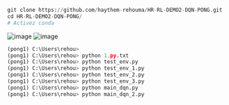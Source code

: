 ```python
git clone https://github.com/haythem-rehouma/HR-RL-DEMO2-DQN-PONG.git
cd HR-RL-DEMO2-DQN-PONG/
# Activez conda
```

![image](https://github.com/user-attachments/assets/7d83d509-1fbd-4585-9705-def1f1d1d9c7)
![image](https://github.com/user-attachments/assets/6a02feec-0b33-4ac0-a913-384e59413b54)



```python
(pong1) C:\Users\rehou>
(pong1) C:\Users\rehou> python 1.py.txt  
(pong1) C:\Users\rehou> python test_env.py
(pong1) C:\Users\rehou> python test_env_1.py  
(pong1) C:\Users\rehou> python test_env_2.py  
(pong1) C:\Users\rehou> python test_env_3.py 
(pong1) C:\Users\rehou> python main_dqn.py  
(pong1) C:\Users\rehou> python main_dqn_2.py  

```

